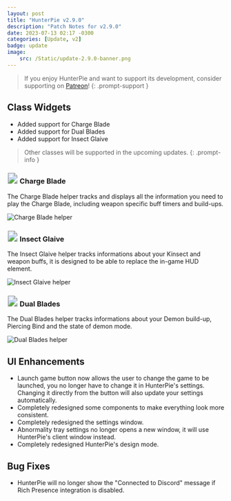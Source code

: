 ```yaml
---
layout: post
title: "HunterPie v2.9.0"
description: "Patch Notes for v2.9.0"
date: 2023-07-13 02:17 -0300
categories: [Update, v2]
badge: update
image: 
    src: /Static/update-2.9.0-banner.png
---
```


> If you enjoy HunterPie and want to support its development, consider supporting on [Patreon](https://www.patreon.com/HunterPie)!
{: .prompt-support }

## <ion-icon name="star-sharp"></ion-icon> Class Widgets

- Added support for Charge Blade
- Added support for Dual Blades
- Added support for Insect Glaive

> Other classes will be supported in the upcoming updates.
{: .prompt-info }

### <svg width="25" height="25"><image xlink:href="https://cdn.hunterpie.com/Static/charge-blade.svg" width="25" height="25"/></svg> Charge Blade

The Charge Blade helper tracks and displays all the information you need to play the Charge Blade, including weapon specific buff timers and build-ups.

![Charge Blade helper](/Static/charge-blade-helper.png)

### <svg width="25" height="25"><image xlink:href="https://cdn.hunterpie.com/Static/insect-glaive.svg" width="25" height="25"/></svg> Insect Glaive

The Insect Glaive helper tracks informations about your Kinsect and weapon buffs, it is designed to be able to replace the in-game HUD element.

![Insect Glaive helper](/Static/insect-glaive-helper.png)

### <svg width="25" height="25"><image xlink:href="https://cdn.hunterpie.com/Static/dual-blades.svg" width="25" height="25"/></svg> Dual Blades

The Dual Blades helper tracks informations about your Demon build-up, Piercing Bind and the state of demon mode.

![Dual Blades helper](/Static/dual-blades-helper.png)

## <ion-icon name="sparkles-sharp"></ion-icon> UI Enhancements

- Launch game button now allows the user to change the game to be launched, you no longer have to change it in HunterPie's settings. Changing it directly from the button will also update your settings automatically.
- Completely redesigned some components to make everything look more consistent.
- Completely redesigned the settings window.
- Abnormality tray settings no longer opens a new window, it will use HunterPie's client window instead.
- Completely redesigned HunterPie's design mode.

## <ion-icon name="bug-sharp"></ion-icon> Bug Fixes

- HunterPie will no longer show the "Connected to Discord" message if Rich Presence integration is disabled.